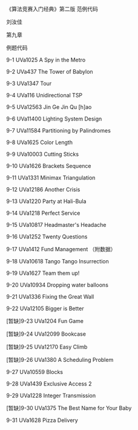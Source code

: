 ﻿《算法竞赛入门经典》第二版 范例代码

刘汝佳

第九章

例题代码

9-1 UVa1025 A Spy in the Metro

9-2 UVa437 The Tower of Babylon

9-3 UVa1347 Tour

9-4 UVa116 Unidirectional TSP

9-5 UVa12563 Jin Ge Jin Qu [h]ao

9-6 UVa11400 Lighting System Design

9-7 UVa11584 Partitioning by Palindromes

9-8 UVa1625 Color Length

9-9 UVa10003 Cutting Sticks

9-10 UVa1626 Brackets Sequence

9-11 UVa1331 Minimax Triangulation

9-12 UVa12186 Another Crisis

9-13 UVa1220 Party at Hali-Bula

9-14 UVa1218 Perfect Service

9-15 UVa10817 Headmaster's Headache

9-16 UVa1252 Twenty Questions

9-17 UVa1412 Fund Management （附数据）

9-18 UVa10618 Tango Tango Insurrection

9-19 UVa1627 Team them up!

9-20 UVa10934 Dropping water balloons

9-21 UVa1336 Fixing the Great Wall

9-22 UVa12105 Bigger is Better

[暂缺]9-23 UVa1204 Fun Game

[暂缺]9-24 UVa12099 Bookcase

[暂缺]9-25 UVa12170 Easy Climb

[暂缺]9-26 UVa1380 A Scheduling Problem

9-27 UVa10559 Blocks

9-28 UVa1439 Exclusive Access 2

9-29 UVa1228 Integer Transmission

[暂缺]9-30 UVa1375 The Best Name for Your Baby

9-31 UVa1628 Pizza Delivery
